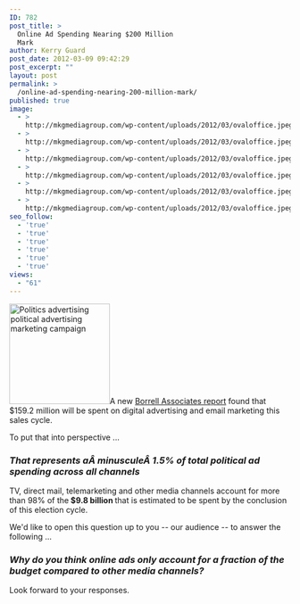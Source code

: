 ```yaml
---
ID: 782
post_title: >
  Online Ad Spending Nearing $200 Million
  Mark
author: Kerry Guard
post_date: 2012-03-09 09:42:29
post_excerpt: ""
layout: post
permalink: >
  /online-ad-spending-nearing-200-million-mark/
published: true
image:
  - >
    http://mkgmediagroup.com/wp-content/uploads/2012/03/ovaloffice.jpeg
  - >
    http://mkgmediagroup.com/wp-content/uploads/2012/03/ovaloffice.jpeg
  - >
    http://mkgmediagroup.com/wp-content/uploads/2012/03/ovaloffice.jpeg
  - >
    http://mkgmediagroup.com/wp-content/uploads/2012/03/ovaloffice.jpeg
  - >
    http://mkgmediagroup.com/wp-content/uploads/2012/03/ovaloffice.jpeg
  - >
    http://mkgmediagroup.com/wp-content/uploads/2012/03/ovaloffice.jpeg
seo_follow:
  - 'true'
  - 'true'
  - 'true'
  - 'true'
  - 'true'
  - 'true'
views:
  - "61"
---
```

<img class="alignleft  wp-image-784" title="Presidential seal" src="http://mkgmediagroup.com/wp-content/uploads/2012/03/600px-Seal_Of_The_President_Of_The_United_States_Of_America-300x300.png" alt="Politics advertising political advertising marketing campaign" width="180" height="180" />A new <a href="http://www.clickz.com/clickz/news/2158194/online-political-spending-hit-usd159-million-2012" target="_blank">Borrell Associates report</a> found that $159.2 million will be spent on digital advertising and email marketing this sales cycle.

To put that into perspective ...
<h3><em>That represents aÂ minusculeÂ 1.5% of total political ad spending across all channels</em></h3>
TV, direct mail, telemarketing and other media channels account for more than 98% of the<strong> $9.8 billion </strong>that is estimated to be spent by the conclusion of this election cycle.

We'd like to open this question up to you -- our audience -- to answer the following ...
<h3><em>Why do you think online ads only account for a fraction of the budget compared to other media channels?</em></h3>
Look forward to your responses.